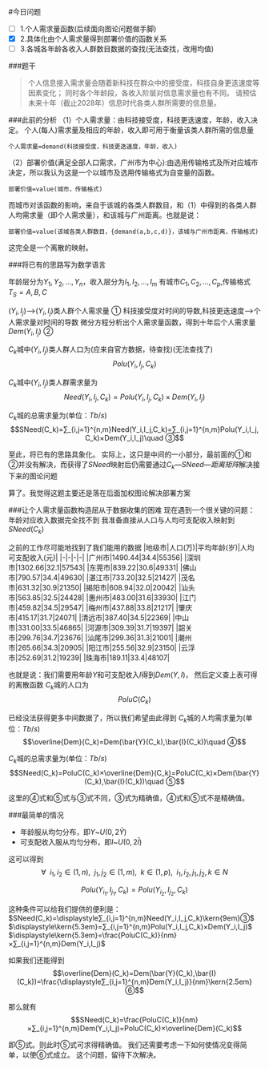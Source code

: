 #今日问题
- [ ] 1.个人需求量函数(后续面向图论问题做手脚)
- [x] 2.具体化由个人需求量得到部署价值的函数关系
- [ ] 3.各城各年龄各收入人群数目数据的查找(无法查找，改用均值)

###题干

>个人信息接入需求量会随着新科技在群众中的接受度，科技自身更迭速度等因素变化；
同时各个年龄段，各收入阶层对信息需求量也有不同。
请预估未来十年（截止2028年）信息时代各类人群所需要的信息量。

###此前的分析
（1）个人需求量：由科技接受度，科技更迭速度，年龄，收入决定。
个人(每人)需求量及相应的年龄，收入即可用于衡量该类人群所需的信息量

    个人需求量=demand(科技接受度，科技更迭速度，年龄，收入)

（2）部署价值(满足全部人口需求，广州市为中心):由选用传输格式及所对应城市决定，所以我认为这是一个以城市及选用传输格式为自变量的函数。

    部署价值=value(城市，传输格式)

而城市对该函数的影响，来自于该城的各类人群数目，和（1）中得到的各类人群人均需求量（即个人需求量），和该城与广州距离。也就是说：

    部署价值=value(该城各类人群数目，{demand(a,b,c,d)}，该城与广州市距离，传输格式)

这完全是一个离散的映射。



###将已有的思路写为数学语言

年龄层分为$Y_1,Y_2,…,Y_n$，收入层分为$I_1,I_2,…,I_m$
有城市$C_1,C_2,…,C_p$,传输格式$T_S=A,B,C$

$(Y_i,I_j)$—>$(Y_i,I_j)$类人群个人需求量 $①$
科技接受度对时间的导数,科技更迭速度—>个人需求量对时间的导数 
微分方程分析出个人需求量函数，得到十年后个人需求量$Dem(Y_i,I_j)$ $②$

$C_k$城中$(Y_i,I_j)$类人群人口为(应来自官方数据，待查找)(无法查找了)
$$Polu(Y_i,I_j,C_k)$$

$C_k$城中$(Y_i,I_j)$类人群需求量为
$$Need(Y_i,I_j,C_k)=Polu(Y_i,I_j,C_k)×Dem(Y_i,I_j)$$

$C_k$城的总需求量为(单位：$Tb/s$)
$$SNeed(C_k)=∑_{i,j=1}^{n,m}Need(Y_i,I_j,C_k)=∑_{i,j=1}^{n,m}Polu(Y_i,I_j,C_k)×Dem(Y_i,I_j)\quad ③$$   

至此，将已有的思路具象化。
实际上，这只是中间的一小部分，最前面的$①$和$②$并没有解决，而获得了$SNeed$映射后仍需要通过$C_k—SNeed—距离矩阵$解决接下来的图论问题

算了。我觉得这题主要还是落在后面加权图论解决部署方案

###让个人需求量函数构造屈从于数据收集的困难
现在遇到一个很关键的问题：年龄对应收入数据完全找不到
我准备直接从人口与人均可支配收入映射到$SNeed(C_k)$

之前的工作尽可能地找到了我们能用的数据
|地级市|人口(万)|平均年龄(岁)|人均可支配收入(元)|
|-|-|-|-|
|广州市|1490.44|34.4|55356|
|深圳市|1302.66|32.1|57543|
|东莞市|839.22|30.6|49331|
|佛山市|790.57|34.4|49630|
|湛江市|733.20|32.5|21427|
|茂名市|631.32|30.9|21350|
|揭阳市|608.94|32.0|20042|
|汕头市|563.85|32.5|24428|
|惠州市|483.00|31.6|33930|
|江门市|459.82|34.5|29547|
|梅州市|437.88|33.8|21217|
|肇庆市|415.17|31.7|24071|
|清远市|387.40|34.5|22369|
|中山市|331.00|33.5|46865|
|河源市|309.39|31.7|19397|
|韶关市|299.76|34.7|23676|
|汕尾市|299.36|31.3|21001|
|潮州市|265.66|34.3|20905|
|阳江市|255.56|32.9|23150|
|云浮市|252.69|31.2|19239|
|珠海市|189.11|33.4|48107|


也就是说：我们需要用年龄$Y$和可支配收入$I$得到$Dem(Y,I)$，
然后定义查上表可得的离散函数
$C_k$城的人口为$$PoluC(C_k)$$

已经没法获得更多中间数据了，所以我们希望由此得到
$C_k$城的人均需求量为(单位：$Tb/s$)
$$\overline{Dem}(C_k)=Dem(\bar{Y}(C_k),\bar{I}(C_k))\quad ④$$

$C_k$城的总需求量为(单位：$Tb/s$)
$$SNeed(C_k)=PoluC(C_k)×\overline{Dem}(C_k)=PoluC(C_k)×Dem(\bar{Y}(C_k),\bar{I}(C_k))\quad ⑤$$

这里的$④$式和$⑤$式与$③$式不同，$③$式为精确值，$④$式和$⑤$式不是精确值。

###最简单的情况
* 年龄服从均匀分布，即$Y$~$U(0,2\bar{Y})$
* 可支配收入服从均匀分布，即$I$~$U(0,2\bar{I})$

这可以得到
$$\forall\enspace i_1,i_2\in(1,n),\enspace j_1,j_2\in(1,m),\enspace k\in(1,p),\enspace i_1,i_2,j_1,j_2,k\in N$$

$$Polu(Y_{i_1},I_{j_1},C_k)=Polu(Y_{i_2},I_{j_2},C_k)$$

这种条件可以给我们提供的便利是：
$SNeed(C_k)=\displaystyle∑_{i,j=1}^{n,m}Need(Y_i,I_j,C_k)\kern{9em}③$
$\displaystyle\kern{5.3em}=∑_{i,j=1}^{n,m}Polu(Y_i,I_j,C_k)×Dem(Y_i,I_j)$
$\displaystyle\kern{5.3em}=\frac{PoluC(C_k)}{nm}×∑_{i,j=1}^{n,m}Dem(Y_i,I_j)$

如果我们还能得到
$$\overline{Dem}(C_k)=Dem(\bar{Y}(C_k),\bar{I}(C_k))=\frac{\displaystyle∑_{i,j=1}^{n,m}Dem(Y_i,I_j)}{nm}\kern{2.5em}⑥$$

那么就有
$$SNeed(C_k)=\frac{PoluC(C_k)}{nm}×∑_{i,j=1}^{n,m}Dem(Y_i,I_j)=PoluC(C_k)×\overline{Dem}(C_k)$$

即$⑤$式。则此时$⑤$式可求得精确值。
我们还需要考虑一下如何使情况变得简单，以使$⑥$式成立。
这个问题，留待下次解决。